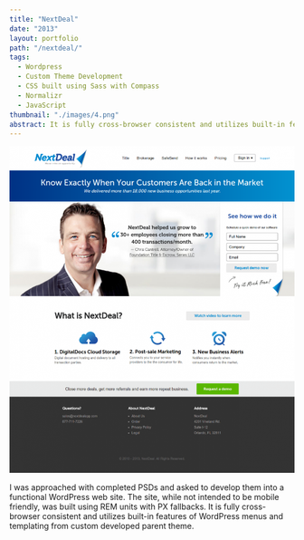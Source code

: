 ```yaml
---
title: "NextDeal"
date: "2013"
layout: portfolio
path: "/nextdeal/"
tags:
  - Wordpress
  - Custom Theme Development
  - CSS built using Sass with Compass
  - Normalizr
  - JavaScript
thumbnail: "./images/4.png"
abstract: It is fully cross-browser consistent and utilizes built-in features of WordPress menus and templating from custom developed parent theme.
---
```

![](./images/4.png)

I was approached with completed PSDs and asked to develop them into a functional WordPress web site. The site, while not intended to be mobile friendly, was built using REM units with PX fallbacks. It is fully cross-browser consistent and utilizes built-in features of WordPress menus and templating from custom developed parent theme.